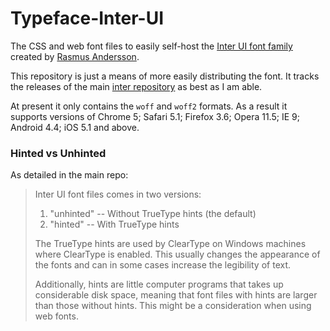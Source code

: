 # Typeface-Inter-UI

The CSS and web font files to easily self-host the [Inter UI font family](https://rsms.me/inter/) created by [Rasmus Andersson](https://rsms.me).

This repository is just a means of more easily distributing the font. It tracks the  releases of the main [inter repository](https://github.com/rsms/inter) as best as I am able.

At present it only contains the `woff` and `woff2` formats. As a result it supports versions of Chrome 5; Safari 5.1; Firefox 3.6; Opera 11.5; IE 9; Android 4.4; iOS 5.1 and above.

### Hinted vs Unhinted

As detailed in the main repo:

> Inter UI font files comes in two versions:
>
> 1. "unhinted" -- Without TrueType hints (the default)
> 2. "hinted" -- With TrueType hints
>
> The TrueType hints are used by ClearType on Windows machines where ClearType
is enabled. This usually changes the appearance of the fonts and can in some
cases increase the legibility of text.
>
> Additionally, hints are little computer programs that takes up considerable
disk space, meaning that font files with hints are larger than those without
hints. This might be a consideration when using web fonts.
